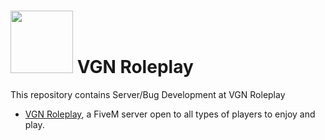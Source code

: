 # <img src="https://media.discordapp.net/attachments/872169896971227186/931219125869641738/Skylife_Discord_Logo_-_Copy.png?width=461&height=461" width="100" height="100"> VGN Roleplay

This repository contains Server/Bug Development at VGN Roleplay 

* [VGN Roleplay](http://vgnroleplay.co.uk/), a FiveM server open to all types of players to enjoy and play.

